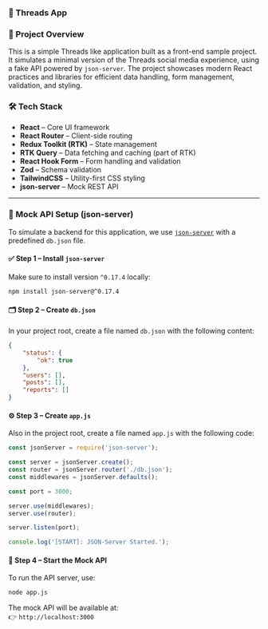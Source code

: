 ### 📝 Threads App

### 📌 Project Overview

This is a simple Threads like application built as a front-end sample project. It simulates a minimal version of the Threads social media experience, using a fake API powered by `json-server`. The project showcases modern React practices and libraries for efficient data handling, form management, validation, and styling.

### 🛠️ Tech Stack

- **React** – Core UI framework
- **React Router** – Client-side routing
- **Redux Toolkit (RTK)** – State management
- **RTK Query** – Data fetching and caching (part of RTK)
- **React Hook Form** – Form handling and validation
- **Zod** – Schema validation
- **TailwindCSS** – Utility-first CSS styling
- **json-server** – Mock REST API

---

### 🧩 Mock API Setup (json-server)

To simulate a backend for this application, we use [`json-server`](https://github.com/typicode/json-server) with a predefined `db.json` file.

#### ✅ Step 1 – Install `json-server`

Make sure to install version `^0.17.4` locally:

```bash
npm install json-server@^0.17.4
```

#### 🗂️ Step 2 – Create `db.json`

In your project root, create a file named `db.json` with the following content:

```json
{
    "status": {
        "ok": true
    },
    "users": [],
    "posts": [],
    "reports": []
}
```

#### ⚙️ Step 3 – Create `app.js`

Also in the project root, create a file named `app.js` with the following code:

```js
const jsonServer = require('json-server');

const server = jsonServer.create();
const router = jsonServer.router('./db.json');
const middlewares = jsonServer.defaults();

const port = 3000;

server.use(middlewares);
server.use(router);

server.listen(port);

console.log('[START]: JSON-Server Started.');
```

#### 🚀 Step 4 – Start the Mock API

To run the API server, use:

```bash
node app.js
```

The mock API will be available at:  
👉 `http://localhost:3000`

